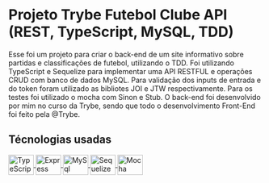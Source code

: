 # Projeto Trybe Futebol Clube API (REST, TypeScript, MySQL, TDD)

Esse foi um projeto para criar o back-end de um site informativo sobre partidas e classificações de futebol, utilizando o TDD. Foi utilizando TypeScript e Sequelize para implementar uma API RESTFUL e operações CRUD com banco de dados MySQL. Para validação dos inputs de entrada e do token foram utilizado as bibliotes JOI e JTW respectivamente. Para os testes foi utilizado o mocha com Sinon e Stub. 
O back-end foi desenvolvido por mim no curso da Trybe, sendo que todo o desenvolvimento Front-End foi feito pela @Trybe.

## Técnologias usadas
<p align="left">
   <a href="https://www.typescriptlang.org/">
    <img align="center" alt="TypeScript" height="40" width="50" src="https://cdn.jsdelivr.net/gh/devicons/devicon/icons/typescript/typescript-original.svg">
  </a>
  <a href="http://expressjs.com/">
    <img align="center" alt="Express" height="40" width="50" src="https://cdn.jsdelivr.net/gh/devicons/devicon/icons/express/express-original.svg">
  </a>
  <a href="https://www.mysql.com/">
    <img align="center" alt="MySql" height="40" width="50" src="https://cdn.jsdelivr.net/gh/devicons/devicon/icons/mysql/mysql-original-wordmark.svg">
  </a>
  <a href="https://sequelize.org/">
    <img align="center" alt="Sequelize" height="40" width="50" src="https://cdn.jsdelivr.net/gh/devicons/devicon/icons/sequelize/sequelize-plain-wordmark.svg">
  </a>
  <a href="https://mochajs.org/">
    <img align="center" alt="Mocha" height="40" width="50" src="https://cdn.jsdelivr.net/gh/devicons/devicon/icons/mocha/mocha-plain.svg">
  </a>
</p>
